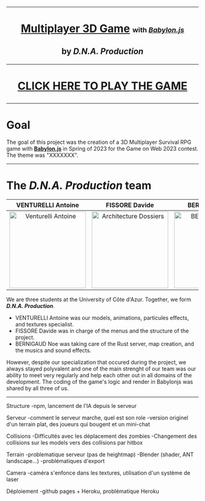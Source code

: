 ***
# <p  align="center">[Multiplayer 3D Game](https://DNA-Game-Production.github.io/GamesOnWeb2023/) <font size="4">with [*Babylon.js*](https://www.babylonjs.com/)</font><p>
## <p  align="center">by *D.N.A. Production*<p>
***
  
# <p  align="center">[CLICK HERE TO PLAY THE GAME](https://DNA-Game-Production.github.io/GamesOnWeb2023/)</p>
  
***

# Goal 
  The goal of this project was the creation of a 3D Multiplayer Survival RPG game with [<b>Babylon.js</b>](https://www.babylonjs.com/) in Spring of 2023 for the Game on Web 2023 contest. The theme was "XXXXXXX".
  
***

# The *D.N.A. Production* team

VENTURELLI Antoine | FISSORE Davide | BERNIGAUD Noé 
:-------------------------:|:-------------------------:|:-------------------------:
<img src="https://zupimages.net/up/22/19/39hp.png" alt="Venturelli Antoine" width="200"/> | <img src="https://zupimages.net/up/22/19/di99.png" alt="Architecture Dossiers" width="200"/> | <img src="https://zupimages.net/up/22/19/dak6.png" alt="BERNIGAUD Noé" width="200"/>

We are three students at the University of Côte d'Azur. Together, we form <b>*D.N.A. Production*</b>.
  
<ul>
  <li>VENTURELLI Antoine was our models, animations, particules effects, and textures specialist.</li>
  <li>FISSORE Davide was in charge of the menus and the structure of the project.</li>
  <li>BERNIGAUD Noe was taking care of the Rust server, map creation, and the musics and sound effects.</li>
</ul>

However, despite our specialization that occured during the project, we always stayed polyvalent and one of the main strenght of our team was our ability to meet very regularly and help each other out in all domains of the development. The coding of the game's logic and render in Babylonjs was shared by all three of us.
  
***

Structure
-npm, lancement de l'IA depuis le serveur

Serveur
-comment le serveur marche, quel est son role
-version originel d'un terrain plat, des joueurs qui bougent et un mini-chat

Collisions
-Difficultés avec les déplacement des zombies
-Changement des collisions sur les models vers des collisions par hitbox

Terrain
-problematique serveur (pas de heightmap)
-Blender (shader, ANT landscape...)
-problématiques d'export

Camera
-caméra s'enfonce dans les textures, utilisation d'un système de laser

Déploiement
-github pages + Heroku, problématique Heroku

